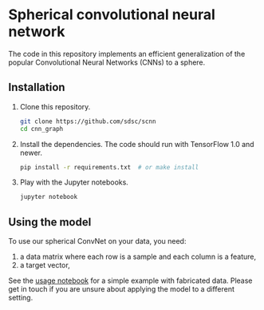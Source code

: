# Spherical convolutional neural network

The code in this repository implements an efficient generalization of the
popular Convolutional Neural Networks (CNNs) to a sphere.

## Installation

1. Clone this repository.
   ```sh
   git clone https://github.com/sdsc/scnn
   cd cnn_graph
   ```

2. Install the dependencies. The code should run with TensorFlow 1.0 and newer.
   ```sh
   pip install -r requirements.txt  # or make install
   ```

3. Play with the Jupyter notebooks.
   ```sh
   jupyter notebook
   ```

## Using the model

To use our spherical ConvNet on your data, you need:

1. a data matrix where each row is a sample and each column is a feature,
2. a target vector,

See the [usage notebook][usage] for a simple example with fabricated data.
Please get in touch if you are unsure about applying the model to a different
setting.

[usage]: http://nbviewer.jupyter.org/github/sdsc/scnn/demo.ipynb
